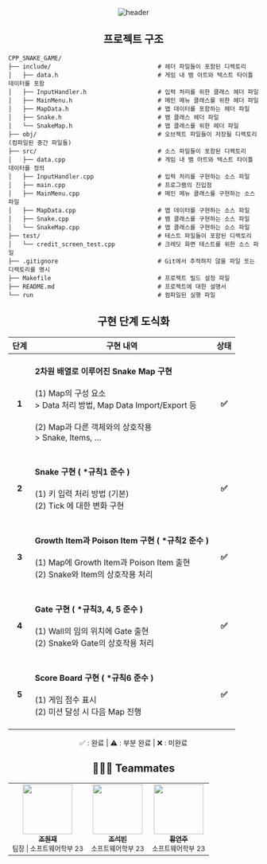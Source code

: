 <div align=center>
  
![header](https://capsule-render.vercel.app/api?type=waving&height=300&color=gradient&text=2024%20Snake%20Game&desc=Kookmin%20Univ.%20C%2B%2B프로그래밍%20"하브사케"%20팀&descAlignY=55&animation=fadeIn&fontAlignY=40&section=header&reversal=true)

## 프로젝트 구조
<div align=left>
  
```plaintext
CPP_SNAKE_GAME/
├── include/                              # 헤더 파일들이 포함된 디렉토리
│   ├── data.h                            # 게임 내 뱀 아트와 텍스트 타이틀 데이터를 포함
│   ├── InputHandler.h                    # 입력 처리를 위한 클래스 헤더 파일
│   ├── MainMenu.h                        # 메인 메뉴 클래스를 위한 헤더 파일
│   ├── MapData.h                         # 맵 데이터를 포함하는 헤더 파일
│   ├── Snake.h                           # 뱀 클래스 헤더 파일
│   └── SnakeMap.h                        # 맵 클래스를 위한 헤더 파일
├── obj/                                  # 오브젝트 파일들이 저장될 디렉토리 (컴파일된 중간 파일들)
├── src/                                  # 소스 파일들이 포함된 디렉토리
│   ├── data.cpp                          # 게임 내 뱀 아트와 텍스트 타이틀 데이터를 정의
│   ├── InputHandler.cpp                  # 입력 처리를 구현하는 소스 파일
│   ├── main.cpp                          # 프로그램의 진입점
│   ├── MainMenu.cpp                      # 메인 메뉴 클래스를 구현하는 소스 파일
│   ├── MapData.cpp                       # 맵 데이터를 구현하는 소스 파일
│   ├── Snake.cpp                         # 뱀 클래스를 구현하는 소스 파일
│   └── SnakeMap.cpp                      # 맵 클래스를 구현하는 소스 파일
├── test/                                 # 테스트 파일들이 포함된 디렉토리
│   └── credit_screen_test.cpp            # 크레딧 화면 테스트를 위한 소스 파일
├── .gitignore                            # Git에서 추적하지 않을 파일 또는 디렉토리를 명시
├── Makefile                              # 프로젝트 빌드 설정 파일
├── README.md                             # 프로젝트에 대한 설명서
└── run                                   # 컴파일된 실행 파일
```
</div>
  
## 구현 단계 도식화
<table>
  <thead>
    <tr>
      <th style="text-align: center;">단계</th>
      <th style="text-align: center;">구현 내역</th>
      <th style="text-align: center;">상태</th>
    </tr>
  </thead>
  <tbody>
    <tr>
      <td style="text-align: center;"><strong>1</strong></td>
      <td>
        <br><strong>2차원 배열로 이루어진 Snake Map 구현</strong><br><br>(1) Map의 구성 요소<br>> Data 처리 방법, Map Data Import/Export 등<br><br>(2) Map과 다른 객체와의 상호작용<br>> Snake, Items, … <br>&nbsp;
      </td>
      <td style="text-align: center;"><strong>✅</strong></td>
    </tr>
    <tr>
      <td style="text-align: center;"><strong>2</strong></td>
      <td>
        <br><strong>Snake 구현 ( *규칙1 준수 )</strong><br><br>(1) 키 입력 처리 방법 (기본)<br>(2) Tick 에 대한 변화 구현<br>&nbsp;
      </td>
      <td style="text-align: center;"><strong>✅</strong></td>
    </tr>
    <tr>
      <td style="text-align: center;"><strong>3</strong></td>
      <td>
        <br><strong>Growth Item과 Poison Item 구현 ( *규칙2 준수 )</strong><br><br>(1) Map에 Growth Item과 Poison Item 출현<br>(2) Snake와 Item의 상호작용 처리<br>&nbsp;
      </td>
      <td style="text-align: center;"><strong>✅</strong></td>
    </tr>
    <tr>
      <td style="text-align: center;"><strong>4</strong></td>
      <td>
        <br><strong>Gate 구현 ( *규칙3, 4, 5 준수 )</strong><br><br>(1) Wall의 임의 위치에 Gate 출현<br>(2) Snake와 Gate의 상호작용 처리<br>&nbsp;
      </td>
      <td style="text-align: center;"><strong>✅</strong></td>
    </tr>
    <tr>
      <td style="text-align: center;"><strong>5</strong></td>
      <td>
        <br><strong>Score Board 구현 ( *규칙6 준수 )</strong><br><br>(1) 게임 점수 표시<br>(2) 미션 달성 시 다음 Map 진행<br>&nbsp;
      </td>
      <td style="text-align: center;"><strong>✅</strong></td>
    </tr>
  </tbody>
</table>

<p style="text-align: center;">✅ : 완료 | ⚠️ : 부분 완료 | ❌ : 미완료</p>


## 🧑🏻‍💻 Teammates
<table>
  <td align="center"><a href="https://github.com/inqueue0979"><img src="https://avatars.githubusercontent.com/u/69336138?v=4" width="100px;" alt=""/><br /><sub><b>조원재</b></sub></a><br /><sub>팀장 | 소프트웨어학부 23</sub><br /></td>
  <td align="center"><a href="https://github.com/joseokbin0125"><img src="https://avatars.githubusercontent.com/u/170411407?v=4" width="100px;" alt=""/><br /><sub><b>조석빈</b></sub></a><br /><sub>소프트웨어학부 23</sub><br /></td>
  <td align="center"><a href="https://github.com/jooya38"><img src="https://avatars.githubusercontent.com/u/107492177?v=4" width="100px;" alt=""/><br /><sub><b>황연주</b></sub></a><br /><sub>소프트웨어학부 23</sub><br /></td>
</table>
</div>
